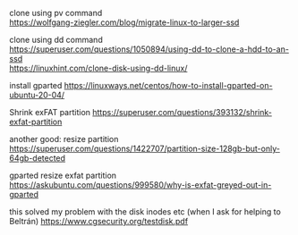 clone using pv command\
<https://wolfgang-ziegler.com/blog/migrate-linux-to-larger-ssd>

clone using dd command\
<https://superuser.com/questions/1050894/using-dd-to-clone-a-hdd-to-an-ssd>\
<https://linuxhint.com/clone-disk-using-dd-linux/>


install gparted
<https://linuxways.net/centos/how-to-install-gparted-on-ubuntu-20-04/>

Shrink exFAT partition
<https://superuser.com/questions/393132/shrink-exfat-partition>


another good: resize partition
<https://superuser.com/questions/1422707/partition-size-128gb-but-only-64gb-detected>

gparted resize exfat partition
https://askubuntu.com/questions/999580/why-is-exfat-greyed-out-in-gparted


this solved my problem with the disk inodes etc (when I ask for helping to Beltrán)
<https://www.cgsecurity.org/testdisk.pdf>




